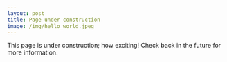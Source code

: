 ```yaml
---
layout: post
title: Page under construction
image: /img/hello_world.jpeg
---
```


This page is under construction; how exciting! Check back in the future for more information.
